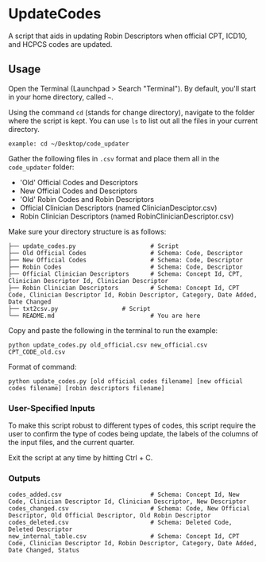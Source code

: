 # UpdateCodes

A script that aids in updating Robin Descriptors when official CPT, ICD10, and HCPCS codes are updated.

## Usage


Open the Terminal (Launchpad > Search "Terminal"). By default, you'll start in your home directory, called `~`.

Using the command `cd` (stands for change directory), navigate to the folder where the script is kept. You can use `ls` to list out all the files in your current directory.  

	example: cd ~/Desktop/code_updater

Gather the following files in `.csv` format and place them all in the `code_updater` folder: 
- 'Old' Official Codes and Descriptors
- New Official Codes and Descriptors
- 'Old' Robin Codes and Robin Descriptors
- Official Clinician Descriptors (named ClinicianDesciptor.csv)
- Robin Clinician Descriptors (named RobinClinicianDescriptor.csv)

Make sure your directory structure is as follows:

	├── update_codes.py 					# Script 
	├── Old Official Codes  				# Schema: Code, Descriptor
	├── New Official Codes           		# Schema: Code, Descriptor
	├── Robin Codes           				# Schema: Code, Descriptor
	├── Official Clinician Descriptors 		# Schema: Concept Id, CPT, Clinician Descriptor Id, Clinician Descriptor
	├── Robin Clinician Descriptors    		# Schema: Concept Id, CPT Code, Clinician Descriptor Id, Robin Descriptor, Category, Date Added, Date Changed
	├── txt2csv.py 					# Script              
	└── README.md 							# You are here

Copy and paste the following in the terminal to run the example: 

	python update_codes.py old_official.csv new_official.csv CPT_CODE_old.csv

Format of command: 

	python update_codes.py [old official codes filename] [new official codes filename] [robin descriptors filename]

### User-Specified Inputs

To make this script robust to different types of codes, this script require the user to confirm the type of codes being update, the labels of the columns of the input files, and the current quarter. 

Exit the script at any time by hitting Ctrl + C.

### Outputs

	codes_added.csv 						# Schema: Concept Id, New Code, Clinician Descriptor Id, Clinician Descriptor, New Descriptor
	codes_changed.csv 						# Schema: Code, New Official Descriptor, Old Official Descriptor, Old Robin Descriptor
	codes_deleted.csv 						# Schema: Deleted Code, Deleted Descriptor
	new_internal_table.csv 					# Schema: Concept Id, CPT Code, Clinician Descriptor Id, Robin Descriptor, Category, Date Added, Date Changed, Status
	